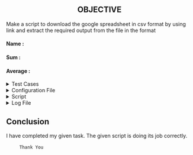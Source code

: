
<h2 align="center"> OBJECTIVE </h2>

Make a script to download the google spreadsheet in csv format by using link and extract the required output from the file in the format

#### Name    : 

#### Sum     :

#### Average :

<details>
  <summary> Test Cases </summary>
  
|S.NO|Test Cases|Test Case Description|Expected Result|Test Status|Output|
|:----:|:-----:|:-----:|:-----:|:-----:|:----:|
|1|**Published Url** |Spread sheet link published by using publish to web option from file of spreadsheet and select the .csv format |Url should be published|**PASS** |![Webpublish](user-images.githubusercontent.com/82143335/116895216-94476480-ac50-11eb-9466-18a10936a60e.PNG)|
|2|**The path of commands  is declared in Variable** |I declared the path of commands in variables in the configuration file which i used in the script file. |Path of command should be declare in the variable |**PASS**|![variables](https://github.com/amankrjha555/My.Passion.md/blob/main/Variable%20Screenshot%20from%202021-05-11%2022-04-36.png)|
|3|**Google spread sheet downloaded in CSV format** |I used wget with -q and -O option with url of the google spread sheet to download in csv format -q option is used for silently downloaded <br/> I used this $WGET $WGETOPT1 $URL1 and $URL2 the value of these variable extracting from the configuration file |Google spreadsheet in csv format should be downloaded |**PASS** |![csvfile](https://github.com/amankrjha555/My.Passion.md/blob/main/sheet1%20Screenshot%20from%202021-05-11%2022-07-51.png)|
|4 |**DISPLAY THE OUTPUT using configuration file** | I used the source of configuration file in the script and run the script  <br/> I used  this to extract the required column (awk -F "," '{print "Name :",$name1, "\n", "Sum :",$average1* z "\n", "Average :",$average1, "\n"}') |Script should be run and display the output |**PASS** |![outpu2](https://github.com/amankrjha555/My.Passion.md/blob/main/Awk%20Screenshot%20from%202021-05-11%2022-12-06.png)|
|5|**Redirect the output** |Redirect the output of both sheet in a file  using this **> & >>** |Output should be redirect in the file |**PASS** | |
|6 |**Adding the column in the spreadsheet** |Add the column in the spreadsheet and gives the word to all students |Output should be updated |**PASS** | |
|7 |**Adding the row in the spreadsheet** |Add the row in the spreadsheet and gives the word in all the columns |Output should be updated |**PASS** | |
|8 |**log file** |when script run all logs genrate in log file |log should be genrated successfully in log file |**PASS** |![log](https://user-images.githubusercontent.com/82143335/116899357-12a60580-ac55-11eb-822a-faa3d25cfff6.PNG)|

  </details>
  
  <details>
  <summary> Configuration File </summary>
<h2 align="center"> Configuration file: </h2>
  
  </details>
  
  <details>
  <summary> Script </summary>

<h2 align="center"> Script file: </h2> 

</details>

<details>
  <summary> Log File </summary>
<h2 align="center"> Log file: </h2>


</details>

  
  
  
  
  <h2> Conclusion </h2>
 
 I have completed my given task. The given script is doing its job correctly.

```
     Thank You
```
